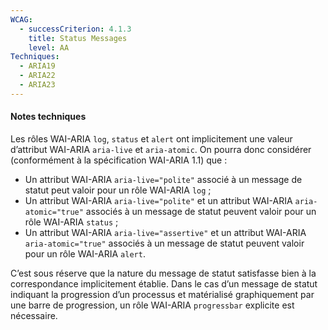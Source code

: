 ```yaml
---
WCAG:
  - successCriterion: 4.1.3
    title: Status Messages
    level: AA
Techniques:
  - ARIA19
  - ARIA22
  - ARIA23
---
```


#### Notes techniques

Les rôles WAI-ARIA `log`, `status` et `alert` ont implicitement une valeur d’attribut WAI-ARIA `aria-live` et `aria-atomic`. On pourra donc considérer (conformément à la spécification WAI-ARIA 1.1) que :

- Un attribut WAI-ARIA `aria-live="polite"` associé à un message de statut peut valoir pour un rôle WAI-ARIA `log` ;
- Un attribut WAI-ARIA `aria-live="polite"` et un attribut WAI-ARIA `aria-atomic="true"` associés à un message de statut peuvent valoir pour un rôle WAI-ARIA `status` ;
- Un attribut WAI-ARIA `aria-live="assertive"` et un attribut WAI-ARIA `aria-atomic="true"` associés à un message de statut peuvent valoir pour un rôle WAI-ARIA `alert`.

C’est sous réserve que la nature du message de statut satisfasse bien à la correspondance implicitement établie. Dans le cas d’un message de statut indiquant la progression d’un processus et matérialisé graphiquement par une barre de progression, un rôle WAI-ARIA `progressbar` explicite est nécessaire.
